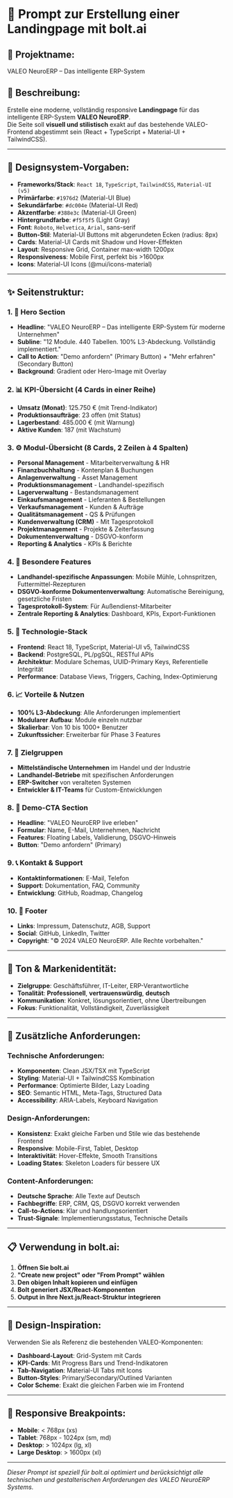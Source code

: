 # 🧠 Prompt zur Erstellung einer Landingpage mit bolt.ai

## 🎯 Projektname:
VALEO NeuroERP – Das intelligente ERP-System

## 🧾 Beschreibung:
Erstelle eine moderne, vollständig responsive **Landingpage** für das intelligente ERP-System **VALEO NeuroERP**.  
Die Seite soll **visuell und stilistisch** exakt auf das bestehende VALEO-Frontend abgestimmt sein (React + TypeScript + Material-UI + TailwindCSS).

---

## 🧩 Designsystem-Vorgaben:

- **Frameworks/Stack**: `React 18`, `TypeScript`, `TailwindCSS`, `Material-UI (v5)`
- **Primärfarbe**: `#1976d2` (Material-UI Blue)
- **Sekundärfarbe**: `#dc004e` (Material-UI Red)
- **Akzentfarbe**: `#388e3c` (Material-UI Green)
- **Hintergrundfarbe**: `#f5f5f5` (Light Gray)
- **Font**: `Roboto`, `Helvetica`, `Arial`, sans-serif
- **Button-Stil**: Material-UI Buttons mit abgerundeten Ecken (radius: 8px)
- **Cards**: Material-UI Cards mit Shadow und Hover-Effekten
- **Layout**: Responsive Grid, Container max-width 1200px
- **Responsiveness**: Mobile First, perfekt bis >1600px
- **Icons**: Material-UI Icons (@mui/icons-material)

---

## ✨ Seitenstruktur:

### 1. 🏁 Hero Section
- **Headline**: "VALEO NeuroERP – Das intelligente ERP-System für moderne Unternehmen"
- **Subline**: "12 Module. 440 Tabellen. 100% L3-Abdeckung. Vollständig implementiert."
- **Call to Action**: "Demo anfordern" (Primary Button) + "Mehr erfahren" (Secondary Button)
- **Background**: Gradient oder Hero-Image mit Overlay

### 2. 📊 KPI-Übersicht (4 Cards in einer Reihe)
- **Umsatz (Monat)**: 125.750 € (mit Trend-Indikator)
- **Produktionsaufträge**: 23 offen (mit Status)
- **Lagerbestand**: 485.000 € (mit Warnung)
- **Aktive Kunden**: 187 (mit Wachstum)

### 3. ⚙️ Modul-Übersicht (8 Cards, 2 Zeilen à 4 Spalten)
- **Personal Management** - Mitarbeiterverwaltung & HR
- **Finanzbuchhaltung** - Kontenplan & Buchungen
- **Anlagenverwaltung** - Asset Management
- **Produktionsmanagement** - Landhandel-spezifisch
- **Lagerverwaltung** - Bestandsmanagement
- **Einkaufsmanagement** - Lieferanten & Bestellungen
- **Verkaufsmanagement** - Kunden & Aufträge
- **Qualitätsmanagement** - QS & Prüfungen
- **Kundenverwaltung (CRM)** - Mit Tagesprotokoll
- **Projektmanagement** - Projekte & Zeiterfassung
- **Dokumentenverwaltung** - DSGVO-konform
- **Reporting & Analytics** - KPIs & Berichte

### 4. 🎯 Besondere Features
- **Landhandel-spezifische Anpassungen**: Mobile Mühle, Lohnspritzen, Futtermittel-Rezepturen
- **DSGVO-konforme Dokumentenverwaltung**: Automatische Bereinigung, gesetzliche Fristen
- **Tagesprotokoll-System**: Für Außendienst-Mitarbeiter
- **Zentrale Reporting & Analytics**: Dashboard, KPIs, Export-Funktionen

### 5. 🧱 Technologie-Stack
- **Frontend**: React 18, TypeScript, Material-UI v5, TailwindCSS
- **Backend**: PostgreSQL, PL/pgSQL, RESTful APIs
- **Architektur**: Modulare Schemas, UUID-Primary Keys, Referentielle Integrität
- **Performance**: Database Views, Triggers, Caching, Index-Optimierung

### 6. 📈 Vorteile & Nutzen
- **100% L3-Abdeckung**: Alle Anforderungen implementiert
- **Modularer Aufbau**: Module einzeln nutzbar
- **Skalierbar**: Von 10 bis 1000+ Benutzer
- **Zukunftssicher**: Erweiterbar für Phase 3 Features

### 7. 👥 Zielgruppen
- **Mittelständische Unternehmen** im Handel und der Industrie
- **Landhandel-Betriebe** mit spezifischen Anforderungen
- **ERP-Switcher** von veralteten Systemen
- **Entwickler & IT-Teams** für Custom-Entwicklungen

### 8. 🧪 Demo-CTA Section
- **Headline**: "VALEO NeuroERP live erleben"
- **Formular**: Name, E-Mail, Unternehmen, Nachricht
- **Features**: Floating Labels, Validierung, DSGVO-Hinweis
- **Button**: "Demo anfordern" (Primary)

### 9. 📞 Kontakt & Support
- **Kontaktinformationen**: E-Mail, Telefon
- **Support**: Dokumentation, FAQ, Community
- **Entwicklung**: GitHub, Roadmap, Changelog

### 10. 🔗 Footer
- **Links**: Impressum, Datenschutz, AGB, Support
- **Social**: GitHub, LinkedIn, Twitter
- **Copyright**: "© 2024 VALEO NeuroERP. Alle Rechte vorbehalten."

---

## 💬 Ton & Markenidentität:
- **Zielgruppe**: Geschäftsführer, IT-Leiter, ERP-Verantwortliche
- **Tonalität**: **Professionell**, **vertrauenswürdig**, **deutsch**
- **Kommunikation**: Konkret, lösungsorientiert, ohne Übertreibungen
- **Fokus**: Funktionalität, Vollständigkeit, Zuverlässigkeit

---

## 🚀 Zusätzliche Anforderungen:

### Technische Anforderungen:
- **Komponenten**: Clean JSX/TSX mit TypeScript
- **Styling**: Material-UI + TailwindCSS Kombination
- **Performance**: Optimierte Bilder, Lazy Loading
- **SEO**: Semantic HTML, Meta-Tags, Structured Data
- **Accessibility**: ARIA-Labels, Keyboard Navigation

### Design-Anforderungen:
- **Konsistenz**: Exakt gleiche Farben und Stile wie das bestehende Frontend
- **Responsive**: Mobile-First, Tablet, Desktop
- **Interaktivität**: Hover-Effekte, Smooth Transitions
- **Loading States**: Skeleton Loaders für bessere UX

### Content-Anforderungen:
- **Deutsche Sprache**: Alle Texte auf Deutsch
- **Fachbegriffe**: ERP, CRM, QS, DSGVO korrekt verwenden
- **Call-to-Actions**: Klar und handlungsorientiert
- **Trust-Signale**: Implementierungsstatus, Technische Details

---

## 📋 Verwendung in bolt.ai:

1. **Öffnen Sie bolt.ai**
2. **"Create new project" oder "From Prompt" wählen**
3. **Den obigen Inhalt kopieren und einfügen**
4. **Bolt generiert JSX/React-Komponenten**
5. **Output in Ihre Next.js/React-Struktur integrieren**

---

## 🎨 Design-Inspiration:

Verwenden Sie als Referenz die bestehenden VALEO-Komponenten:
- **Dashboard-Layout**: Grid-System mit Cards
- **KPI-Cards**: Mit Progress Bars und Trend-Indikatoren
- **Tab-Navigation**: Material-UI Tabs mit Icons
- **Button-Styles**: Primary/Secondary/Outlined Varianten
- **Color Scheme**: Exakt die gleichen Farben wie im Frontend

---

## 📱 Responsive Breakpoints:

- **Mobile**: < 768px (xs)
- **Tablet**: 768px - 1024px (sm, md)
- **Desktop**: > 1024px (lg, xl)
- **Large Desktop**: > 1600px (xl)

---

*Dieser Prompt ist speziell für bolt.ai optimiert und berücksichtigt alle technischen und gestalterischen Anforderungen des VALEO NeuroERP Systems.* 